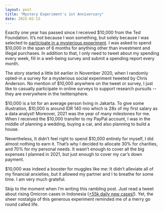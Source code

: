 ```yaml
---
layout: post
title: "Mystery Experiment's 1st Anniversary"
date: 2022-02-12
---
```

Exactly one year has passed since I received $10,000 from the Ted Foundation. It’s not because I won something, but solely because I was selected to [participate in a mysterious experiment](https://twitter.com/annabellewenas/status/1365439729957621761?s=20&t=lx0TZFXQXpObiPHTiC0SRg). I was asked to spend $10,000 in the span of 6 months for anything other than investment and illegal purchases. In addition to that, I only need to tweet about my spending every week, fill in a well-being survey and submit a spending report every month. 

The story started a little bit earlier in November 2020, when I randomly opted-in a survey for a mysterious social experiment tweeted by Chris Anderson. No mention of $10,000 anywhere on the tweet or survey, I just like to casually participate in online surveys to support research pursuits -- they are everywhere in the twittersphere.  

$10,000 is a lot for an average person living in Jakarta. To give some illustration, $10,000 is around IDR 140 mio which is 28x of my first salary as a data analyst! Moreover, 2021 was the year of many milestones for me. When I received the $10,000 transfer to my PayPal account, I was in the middle of planning a wedding, buying a car, and also planning to build a house.

Nevertheless, It didn’t feel right to spend $10,000 entirely for myself, I did almost nothing to earn it. That’s why I decided to allocate 30% for charities, and 70% for my personal needs. It wasn’t enough to cover all the big expenses I planned in 2021, but just enough to cover my car’s down payment.

$10,000 was indeed a booster for muggles like me: It didn’t alleviate all of my financial anxieties, but it allowed my partner and I to breathe for some time. I am very much grateful. 

Skip to the moment when I’m writing this rambling post. Just read a tweet about rising Omicron cases in Indonesia ([+55k daily new cases!](https://twitter.com/nuicemedia/status/1492454295446634496?s=20&t=lx0TZFXQXpObiPHTiC0SRg)). Yet, the sheer nostalgia of this generous experiment reminded me of a merry go round called life.

